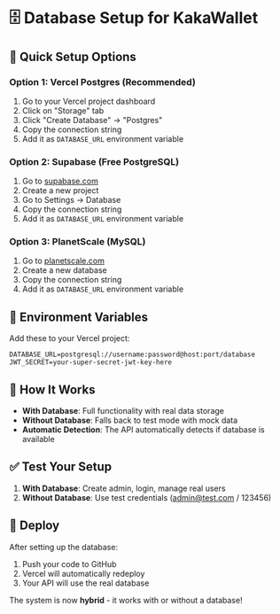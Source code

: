 # 🗄️ Database Setup for KakaWallet

## 🚀 Quick Setup Options

### Option 1: Vercel Postgres (Recommended)
1. Go to your Vercel project dashboard
2. Click on "Storage" tab
3. Click "Create Database" → "Postgres"
4. Copy the connection string
5. Add it as `DATABASE_URL` environment variable

### Option 2: Supabase (Free PostgreSQL)
1. Go to [supabase.com](https://supabase.com)
2. Create a new project
3. Go to Settings → Database
4. Copy the connection string
5. Add it as `DATABASE_URL` environment variable

### Option 3: PlanetScale (MySQL)
1. Go to [planetscale.com](https://planetscale.com)
2. Create a new database
3. Copy the connection string
4. Add it as `DATABASE_URL` environment variable

## 🔧 Environment Variables

Add these to your Vercel project:

```
DATABASE_URL=postgresql://username:password@host:port/database
JWT_SECRET=your-super-secret-jwt-key-here
```

## 🎯 How It Works

- **With Database**: Full functionality with real data storage
- **Without Database**: Falls back to test mode with mock data
- **Automatic Detection**: The API automatically detects if database is available

## ✅ Test Your Setup

1. **With Database**: Create admin, login, manage real users
2. **Without Database**: Use test credentials (admin@test.com / 123456)

## 🚀 Deploy

After setting up the database:
1. Push your code to GitHub
2. Vercel will automatically redeploy
3. Your API will use the real database

The system is now **hybrid** - it works with or without a database!
